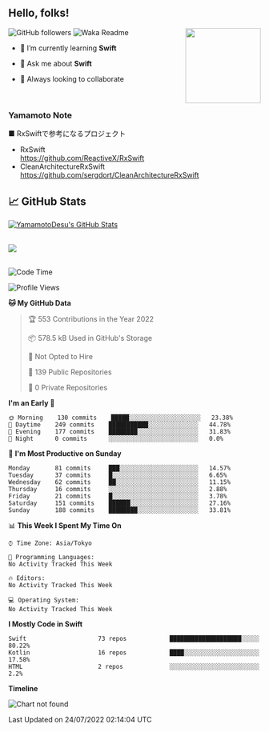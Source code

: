 ## Hello, folks! 

<p>
<img align="right" src="https://media.giphy.com/media/26ufdb3cYKwbRtYVW/giphy.gif" style="max-width:100%;" height="150px">
 
![GitHub followers](https://img.shields.io/github/followers/YamamotoDesu?label=Follow&style=social)
![Waka Readme](https://github.com/YamamotoDesu/YamamotoDesu/workflows/Waka%20Readme/badge.svg)
 
- 🌱 I’m currently learning **Swift**  
 
- 💬 Ask me about **Swift**  
 
- 👯 Always looking to collaborate
</p>
<br>

### Yamamoto Note
■ RxSwiftで参考になるプロジェクト　<br>
* RxSwift  
https://github.com/ReactiveX/RxSwift
* CleanArchitectureRxSwift  
https://github.com/sergdort/CleanArchitectureRxSwift



## &#x1f4c8; GitHub Stats
<a href="https://github.com/YamamotoDesu/YamamotoDesu">
  <img align="center" src="https://github-readme-stats.vercel.app/api?username=YamamotoDesu&show_icons=true&line_height=27&count_private=true&title_color=ffffff&text_color=c9cacc&icon_color=2bbc8a&bg_color=1d1f21&hide=contribs,prs&show_icons=true" alt="YamamotoDesu's GitHub Stats" /><br><br>
</a>

![](https://github-profile-summary-cards.vercel.app/api/cards/profile-details?username=YamamotoDesu&theme=vue)
<br><br>

<!--START_SECTION:waka-->
![Code Time](http://img.shields.io/badge/Code%20Time-0%20secs-blue)

![Profile Views](http://img.shields.io/badge/Profile%20Views-2-blue)

**🐱 My GitHub Data** 

> 🏆 553 Contributions in the Year 2022
 > 
> 📦 578.5 kB Used in GitHub's Storage 
 > 
> 🚫 Not Opted to Hire
 > 
> 📜 139 Public Repositories 
 > 
> 🔑 0 Private Repositories  
 > 
**I'm an Early 🐤** 

```text
🌞 Morning    130 commits    █████░░░░░░░░░░░░░░░░░░░░   23.38% 
🌆 Daytime    249 commits    ███████████░░░░░░░░░░░░░░   44.78% 
🌃 Evening    177 commits    ████████░░░░░░░░░░░░░░░░░   31.83% 
🌙 Night      0 commits      ░░░░░░░░░░░░░░░░░░░░░░░░░   0.0%

```
📅 **I'm Most Productive on Sunday** 

```text
Monday       81 commits     ███░░░░░░░░░░░░░░░░░░░░░░   14.57% 
Tuesday      37 commits     █░░░░░░░░░░░░░░░░░░░░░░░░   6.65% 
Wednesday    62 commits     ██░░░░░░░░░░░░░░░░░░░░░░░   11.15% 
Thursday     16 commits     ░░░░░░░░░░░░░░░░░░░░░░░░░   2.88% 
Friday       21 commits     █░░░░░░░░░░░░░░░░░░░░░░░░   3.78% 
Saturday     151 commits    ██████░░░░░░░░░░░░░░░░░░░   27.16% 
Sunday       188 commits    ████████░░░░░░░░░░░░░░░░░   33.81%

```


📊 **This Week I Spent My Time On** 

```text
⌚︎ Time Zone: Asia/Tokyo

💬 Programming Languages: 
No Activity Tracked This Week

🔥 Editors: 
No Activity Tracked This Week

💻 Operating System: 
No Activity Tracked This Week

```

**I Mostly Code in Swift** 

```text
Swift                    73 repos            ████████████████████░░░░░   80.22% 
Kotlin                   16 repos            ████░░░░░░░░░░░░░░░░░░░░░   17.58% 
HTML                     2 repos             ░░░░░░░░░░░░░░░░░░░░░░░░░   2.2%

```


**Timeline**

![Chart not found](https://raw.githubusercontent.com/YamamotoDesu/YamamotoDesu/main/charts/bar_graph.png) 


 Last Updated on 24/07/2022 02:14:04 UTC
<!--END_SECTION:waka-->


